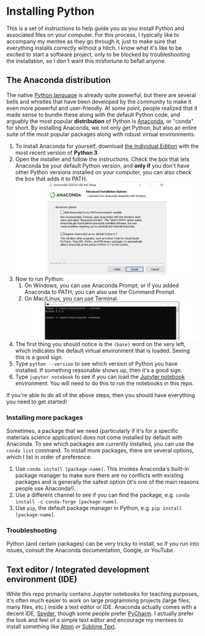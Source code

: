 # Installing Python

This is a set of instructions to help guide you as you install Python and associated files on your computer. 
For this process, I typically like to accompany my mentee as they go through it, just to make sure that everything installs correctly without a hitch.
I know what it's like to be excited to start a software project, only to be blocked by troubleshooting the installation, so I don't want this misfortune to befall anyone.


## The Anaconda distribution

The native [Python language](https://www.python.org/) is already quite powerful, but there are several bells and whistles that have been developed by the community to make it even more powerful and user-friendly.
At some point, people realized that it made sense to bundle these along with the default Python code, and arguably the most popular **distribution** of Python is [Anaconda](https://www.anaconda.com/products/individual), or "conda" for short.
By installing Anaconda, we not only get Python, but also an entire suite of the most popular packages along with robust virtual environments.

1. To install Anaconda for yourself, download [the Individual Edition](https://www.anaconda.com/products/individual) with the most recent version of **Python 3**.
1. Open the installer and follow the instructions. Check the box that lets Anaconda be your default Python version, and **only if** you don't have other Python versions installed on your computer, you can also check the box that adds it to PATH.
![conda_install](../fig/conda_install.png)
1. Now to run Python:
    1. On Windows, you can use Anaconda Prompt; or if you added Anaconda to PATH, you can also use the Command Prompt.
    1. On Mac/Linux, you can use Terminal.
![conda_start](../fig/conda_start.png)
1. The first thing you should notice is the `(base)` word on the very left, which indicates the default virtual environment that is loaded. Seeing this is a good sign.
1. Type `python --version` to see which version of Python you have installed. If something reasonable shows up, then it's a good sign.
1. Type `jupyter notebook` to see if you can load the [Jupyter notebook](https://jupyter.org/) environment. You will need to do this to run the notebooks in this repo.

If you're able to do all of the above steps, then you should have everything you need to get started!


### Installing more packages

Sometimes, a package that we need (particularly if it's for a specific materials science application) does not come installed by default with Anaconda.
To see which packages are currently installed, you can use the `conda list` command.
To install more packages, there are several options, which I list in order of preference:

1. Use `conda install [package-name]`. This invokes Anaconda's built-in package manager to make sure there are no conflicts with existing packages and is generally the safest option (it's one of the main reasons people use Anaconda!).
1. Use a different channel to see if you can find the package, e.g. `conda install -c conda-forge [package-name]`.
1. Use `pip`, the default package manager in Python, e.g. `pip install [package-name]`.


### Troubleshooting

Python (and certain packages) can be very tricky to install, so if you run into issues, consult the Anaconda documentation, Google, or YouTube.



## Text editor / Integrated development environment (IDE)

While this repo primarily contains Jupyter notebooks for teaching purposes, it's often much easier to work on large programming projects (large files, many files, etc.) inside a text editor or IDE. 
Anaconda actually comes with a decent IDE, [Spyder](https://www.spyder-ide.org/), though some people prefer [PyCharm](https://www.jetbrains.com/pycharm/).
I actually prefer the look and feel of a simple text editor and encourage my mentees to install something like [Atom](https://atom.io/) or [Sublime Text](https://www.sublimetext.com/).